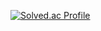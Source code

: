 [![Solved.ac Profile](http://mazassumnida.wtf/api/generate_badge?boj=siyeon44)](https://solved.ac/siyeon44)
